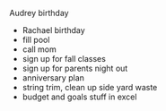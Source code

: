 Audrey birthday
* Rachael birthday
* fill pool
* call mom
* sign up for fall classes
* sign up for parents night out 
* anniversary plan
* string trim, clean up side yard waste 
* budget and goals stuff in excel